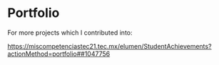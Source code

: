 # Portfolio

For more projects which I contributed into:

https://miscompetenciastec21.tec.mx/elumen/StudentAchievements?actionMethod=portfolio##1047756
